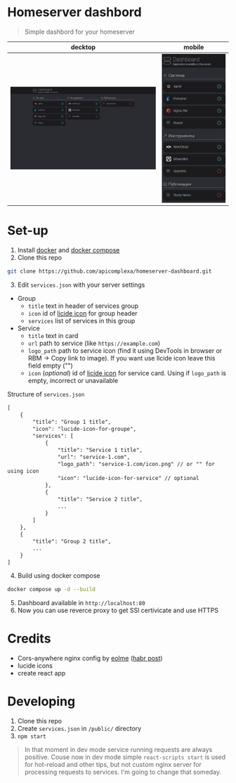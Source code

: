 # Homeserver dashbord 

> Simple dashbord for your homeserver

| decktop                       | mobile                 |
| :---------------------------: | :--------------------: |
| ![decktop](./media/image.png)         | ![mobile](./media/image-1.png) |

# Set-up

1. Install [docker](https://docs.docker.com/engine/install/) and [docker compose](https://docs.docker.com/engine/install/)
2. Clone this repo
```bash
git clone https://github.com/apicomplexa/homeserver-dashboard.git
```
3. Edit `services.json` with your server settings

- Group
    - `title` text in header of services group
    - `icon` id of [licide icon](https://lucide.dev/icons/) for group header
    - `services` list of services in this group
- Service
    - `title` text in card
    - `url` path to service (like `https://example.com`)
    - `logo_path` path to service icon (find it using DevTools in browser or RBM -> Copy link to image). If you want use llcide icon leave this field empty ("")
    - `icon` (_optional_) id of [licide icon](https://lucide.dev/icons/) for service card. Using if `logo_path` is empty, incorrect or unavailable

Structure of `services.json`

```
[
    {
        "title": "Group 1 title",
        "icon": "lucide-icon-for-groupe",
        "services": [
            {
                "title": "Service 1 title",
                "url": "service-1.com",
                "logo_path": "service-1.com/icon.png" // or "" for using icon
                "icon": "lucide-icon-for-service" // optional
            },
            {
                "title": "Service 2 title",
                ...
            }
        ]
    },
    {
        "title": "Group 2 title",
        ...
    }
]
```

4. Build using docker compose 
```bash
docker compose up -d --build
```
5. Dashboard available in `http://localhost:80`
6. Now you can use reverce proxy to get SSl certivicate and use HTTPS


# Credits 

- Cors-anywhere nginx config by [eolme](https://github.com/eolme) ([habr post](https://habr.com/ru/articles/651253/))
- lucide icons
- create react app


# Developing

1. Clone this repo
2. Create `services.json` in `/public/` directory
3. `npm start`

> In that moment in dev mode service running requests are always positive. Couse now in dev mode simple `react-scripts start` is used for hot-reload and other tips, but not custom nginx server for processing requests to services. I'm going to change that someday.